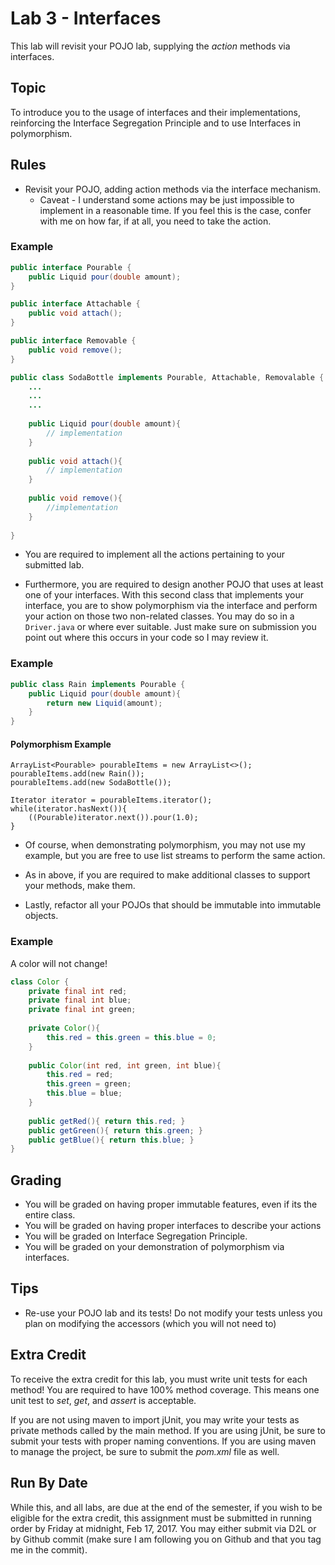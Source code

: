 # Lab 3 - Interfaces
This lab will revisit your POJO lab, supplying the *action* methods via interfaces.

## Topic
To introduce you to the usage of interfaces and their implementations, reinforcing the Interface Segregation 
Principle and to use Interfaces in polymorphism.


## Rules
* Revisit your POJO, adding action methods via the interface mechanism.
	* Caveat - I understand some actions may be just impossible to implement in a reasonable time. If you feel this 
    	is the case, confer with me on how far, if at all, you need to take the action.
    	
### Example

```java
public interface Pourable {
	public Liquid pour(double amount);
}

public interface Attachable {
	public void attach();
}

public interface Removable {
	public void remove();
} 

public class SodaBottle implements Pourable, Attachable, Removalable {
	...
	...
	...
	
	public Liquid pour(double amount){
		// implementation
	}
	
	public void attach(){
		// implementation
	}
	
	public void remove(){
		//implementation
	}
	
}
```

* You are required to implement all the actions pertaining to your submitted lab. 

* Furthermore, you are required to design another POJO that uses at least one of your interfaces. With this second 
class that implements your interface, you are to show polymorphism via the interface and perform your action on those
 two non-related classes. You may do so in a `Driver.java` or where ever suitable. Just make sure on submission you 
 point 
 out where this occurs in your code so I may review it.
	
	
### Example

```java
public class Rain implements Pourable {
	public Liquid pour(double amount){
		return new Liquid(amount);
	}
}
```

#### Polymorphism Example

	ArrayList<Pourable> pourableItems = new ArrayList<>();
	pourableItems.add(new Rain());
	pourableItems.add(new SodaBottle());
	
	Iterator iterator = pourableItems.iterator();
	while(iterator.hasNext()){
		((Pourable)iterator.next()).pour(1.0);
	}
	
* Of course, when demonstrating polymorphism, you may not use my example, but you are free to use list streams to 
perform the same action.


* As in above, if you are required to make additional classes to support your methods, make them. 

* Lastly, refactor all your POJOs that should be immutable into immutable objects. 

### Example

A color will not change!

```java
class Color {
	private final int red;
	private final int blue;
	private final int green;
	
	private Color(){ 
		this.red = this.green = this.blue = 0;
	}
	
	public Color(int red, int green, int blue){
		this.red = red;
		this.green = green;
		this.blue = blue;
	}
	
	public getRed(){ return this.red; }
	public getGreen(){ return this.green; }
	public getBlue(){ return this.blue; }
}
```


## Grading
* You will be graded on having proper immutable features, even if its the entire class. 
* You will be graded on having proper interfaces to describe your actions
* You will be graded on Interface Segregation Principle.
* You will be graded on your demonstration of polymorphism via interfaces.

## Tips 
* Re-use your POJO lab and its tests! Do not modify your tests unless you plan on modifying the accessors (which you will not need to)

## Extra Credit
To receive the extra credit for this lab, you must write unit tests for each method! You are required to have 100% method coverage. This means one unit test to *set*, *get*, and *assert* is acceptable. 

If you are not using maven to import jUnit, you may write your tests as private methods called by the main method. If you are using jUnit, be sure to submit your tests with proper naming conventions. If you are using maven to manage the project, be sure to submit the *pom.xml* file as well. 

## Run By Date
While this, and all labs, are due at the end of the semester, if you wish to be eligible for the extra credit, this assignment must be submitted in running order by Friday at midnight, Feb 17, 2017. You may either submit via D2L or by Github commit (make sure I am following you on Github and that you tag me in the commit).